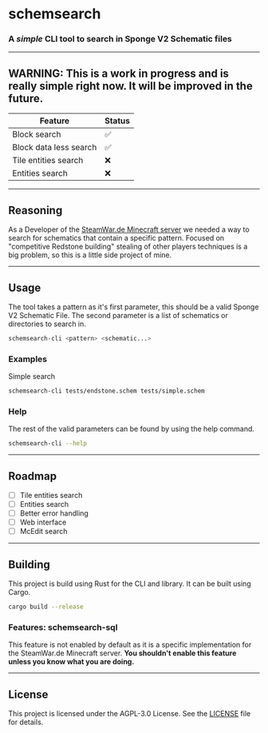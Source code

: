 # schemsearch
### A *simple* CLI tool to search in Sponge V2 Schematic files

---

## WARNING: This is a work in progress and is really simple right now. It will be improved in the future.
| Feature                | Status |
|------------------------|--------|
| Block search           | ✅      |
| Block data less search | ✅      |
| Tile entities search   | ❌      |
| Entities search        | ❌      |

---

## Reasoning
As a Developer of the [SteamWar.de Minecraft server](https://steamwar.de) we needed a way to search for schematics that contain a specific pattern.
Focused on "competitive Redstone building" stealing of other players techniques is a big problem, so this is a little side project of mine.

---

## Usage
The tool takes a pattern as it's first parameter, this should be a valid Sponge V2 Schematic File.
The second parameter is a list of schematics or directories to search in.
```bash
schemsearch-cli <pattern> <schematic...>
```

### Examples
Simple search
```bash
schemsearch-cli tests/endstone.schem tests/simple.schem
```

### Help
The rest of the valid parameters can be found by using the help command.
```bash
schemsearch-cli --help
```

---

## Roadmap

- [ ] Tile entities search
- [ ] Entities search
- [ ] Better error handling
- [ ] Web interface
- [ ] McEdit search

---

## Building
This project is build using Rust for the CLI and library. It can be built using Cargo.
```bash
cargo build --release
```

### Features: schemsearch-sql
This feature is not enabled by default as it is a specific implementation for the SteamWar.de Minecraft server.
**You shouldn't enable this feature unless you know what you are doing.**

---

## License
This project is licensed under the AGPL-3.0 License. See the [LICENSE](LICENSE.txt) file for details.
